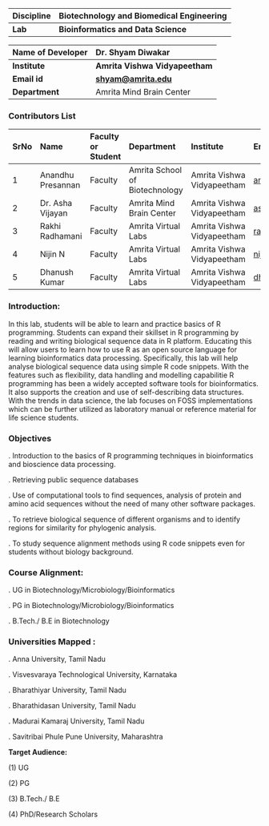 
<b>Discipline | <b>	Biotechnology and Biomedical Engineering
:--|:--|
<b> Lab | <b> Bioinformatics and Data Science




<b>Name of Developer | <b> Dr. Shyam Diwakar
:--|:--|
<b> Institute | <b>  Amrita Vishwa Vidyapeetham
<b> Email id|     <b>  shyam@amrita.edu
<b> Department |  Amrita Mind Brain Center

### Contributors List

SrNo | Name | Faculty or Student | Department| Institute | Email id
:--|:--|:--|:--|:--|:--|
1 | Anandhu Presannan | Faculty | Amrita School of Biotechnology | Amrita Vishwa Vidyapeetham | anandhupresannan@am.amrita.edu
2 | Dr. Asha Vijayan | Faculty | Amrita Mind Brain Center | Amrita Vishwa Vidyapeetham | ashavijayan@am.amrita.edu
3 | Rakhi Radhamani | Faculty | Amrita Virtual Labs | Amrita Vishwa Vidyapeetham | rakhir@am.amrita.edu
4 | Nijin N | Faculty | Amrita Virtual Labs | Amrita Vishwa Vidyapeetham | nijinn@am.amrita.edu
5 | Dhanush Kumar | Faculty | Amrita Virtual Labs | Amrita Vishwa Vidyapeetham | dhanushkumar@am.amrita.edu 



### Introduction:
In this lab, students will be able to learn and practice basics of R programming. Students can expand their skillset in R programming by reading and writing biological sequence data in R platform. Educating this will allow users to learn how to use R as an open source language for learning bioinformatics data processing. Specifically, this lab will help analyse biological sequence data using simple R code snippets. With the features such as flexibility, data handling and modelling capabilitie R programming has been a widely accepted software tools for bioinformatics. It also supports the creation and use of self-describing data structures. With the trends in data science, the lab focuses on FOSS implementations which can be further utilized as laboratory manual or reference material for life science students.


### Objectives

. Introduction to the basics of R programming techniques in bioinformatics and bioscience data processing.

. Retrieving public sequence databases

. Use of computational tools to find sequences, analysis of protein and amino acid sequences without the need of many other software packages.

. To retrieve biological sequence of different organisms and to identify regions for similarity for phylogenic analysis.

. To study sequence alignment methods using R code snippets even for students without biology background.


### Course Alignment:

. UG in Biotechnology/Microbiology/Bioinformatics

. PG in Biotechnology/Microbiology/Bioinformatics

. B.Tech./ B.E in Biotechnology


### Universities Mapped :

. Anna University, Tamil Nadu

. Visvesvaraya Technological University, Karnataka

. Bharathiyar University, Tamil Nadu

. Bharathidasan University, Tamil Nadu

. Madurai Kamaraj University, Tamil Nadu

. Savitribai Phule Pune University, Maharashtra


**Target Audience:**

(1) UG

(2) PG

(3) B.Tech./ B.E

(4) PhD/Research Scholars
